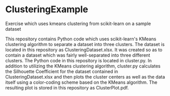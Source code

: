 # ClusteringExample
Exercise which uses kmeans clustering from scikit-learn on a sample dataset

This repository contains Python code which uses scikit-learn's KMeans clustering algorithm to separate a dataset into three clusters.
The dataset is located in this repository as ClusteringDataset.xlsx.  It was created so as to contain a dataset which was
fairly well-separated into three different clusters.  The Python code in this repository is located in cluster.py.  In addition to 
utilizing the KMeans clustering algorithm, cluster.py calculates the Silhouette Coefficient for the dataset contained 
in ClusteringDataset.xlsx and then plots the cluster centers as well as the data itself using a color-coding scheme based on the 
KMeans algorithm. The resulting plot is stored in this repository as ClusterPlot.pdf.
